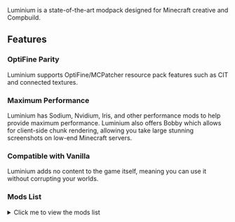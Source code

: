 Luminium is a state-of-the-art modpack designed for Minecraft creative and Compbuild. 

## Features 
### OptiFine Parity
Luminium supports OptiFine/MCPatcher resource pack features such as CIT and connected textures.

### Maximum Performance
Luminium has Sodium, Nvidium, Iris, and other performance mods to help provide maximum performance. Luminium also offers Bobby which allows for client-side chunk rendering, allowing you take large stunning screenshots on low-end Minecraft servers.

### Compatible with Vanilla
Luminium adds no content to the game itself, meaning you can use it without corrupting your worlds.

### Mods List
<details>
<summary>Click me to view the mods list</summary>

- Continuity
- Xaero's Minimap
- YetAnotherConfigLib
- WorldEdit
- Fabrishot
- [EMF] Entity Model Features
- More Culling
- Immortal Coral
- Pick Block Pro
- More Chat History
- Cloth Config API
- Sodium
- [ETF] Entity Texture Features
- Custom Splash Screen
- Fabric Language Kotlin
- Konkrete
- OptiGUI
- Server Country Flags
- Bobby
- Memory Leak Fix
- WorldEdit CUI
- Xaero's World Map
- ReplayMod
- Indium
- Fabric API
- Nvidium
- AlinLib
- Iris Shaders
- MidnightLib
- Krypton
- Lithium
- LazyDFU
- Mod Menu
- Better Statistics Screen
- Camera Utils
- FerriteCore
- Custom FOV
- Zoomify
- LambDynamicLights

<\details>

## Compbuild

Luminium was designed for Compbuild Textures and its Minecraft server, but you are free to use it without Compbuild.


